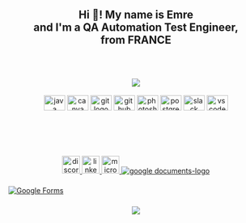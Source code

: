 

<h2 align="center">Hi 👋! My name is Emre<br> and I'm a QA Automation Test Engineer, <br>from FRANCE</h2>

<br>







##
<div align="center"><img src="https://github-readme-stats.vercel.app/api?username=stemrys&show_icons=true&count_private=true&hide_border=true" align="center" /></div>  



<br clear="both">

<div align="center">
  <img src="https://cdn.jsdelivr.net/gh/devicons/devicon/icons/java/java-original.svg" height="30" width="42" alt="java logo"  />
  <img src="https://cdn.jsdelivr.net/gh/devicons/devicon/icons/canva/canva-original.svg" height="30" width="42" alt="canva logo"  />
  <img src="https://cdn.jsdelivr.net/gh/devicons/devicon/icons/git/git-original.svg" height="30" width="42" alt="git logo"  />
  <img src="https://cdn.jsdelivr.net/gh/devicons/devicon/icons/github/github-original.svg" height="30" width="42" alt="github logo"  />
  <img src="https://cdn.jsdelivr.net/gh/devicons/devicon/icons/photoshop/photoshop-plain.svg" height="30" width="42" alt="photoshop logo"  />
  <img src="https://cdn.jsdelivr.net/gh/devicons/devicon/icons/postgresql/postgresql-original.svg" height="30" width="42" alt="postgresql logo"  />
  <img src="https://cdn.jsdelivr.net/gh/devicons/devicon/icons/slack/slack-original.svg" height="30" width="42" alt="slack logo"  />
  <img src="https://cdn.jsdelivr.net/gh/devicons/devicon/icons/vscode/vscode-original.svg" height="30" width="42" alt="vscode logo"  />
</div>



##

<br clear="both">

<img align="right" height="0" src=""  />

###

<br clear="both">

<div align="center">
  <a href="2144" target="_blank">
    <img src="https://img.shields.io/static/v1?message=Discord&logo=discord&label=&color=7289DA&logoColor=white&labelColor=&style=plastic" height="35" alt="discord logo"  />
  </a>
  <a href="https://www.linkedin.com/in/soydemir-emre-559641237/" target="_blank">
    <img src="https://img.shields.io/static/v1?message=LinkedIn&logo=linkedin&label=&color=0077B5&logoColor=white&labelColor=&style=plastic" height="35" alt="linkedin logo"  />
  </a>
  <a href="eosoydemir@outlook.fr" target="_blank">
    <img src="https://img.shields.io/static/v1?message=Outlook&logo=microsoft-outlook&label=&color=0078D4&logoColor=white&labelColor=&style=plastic" height="35" alt="microsoft-outlook logo"  />
  </a>
   <a href="https://docs.google.com/forms/u/0/" target="_blank">
    <img src="	https://spotlightbranding.com/wp-content/uploads/2…ogle-sheets-for-business-google-docs-logo-png.jpg height="35" alt="google documents-logo"  />
  </a>
</div>

###
[![Google Forms](https://img.shields.io/badge/Google%20Forms-Click%20Here-red)](https://docs.google.com/forms/u/0/)




###  
<div align="center">
<img src="https://komarev.com/ghpvc/?username=stemrys&&style=flat-square" align="center" />
</div>  
















